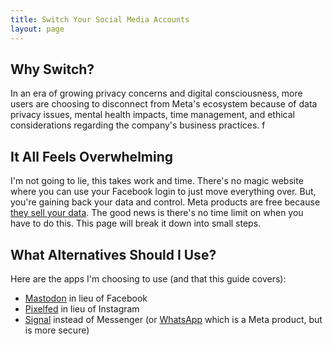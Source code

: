 ```yaml
---
title: Switch Your Social Media Accounts
layout: page
---
```


## Why Switch?
In an era of growing privacy concerns and digital consciousness, more users are choosing to disconnect from Meta's ecosystem because of data privacy issues, mental health impacts, time management, and ethical considerations regarding the company's business practices. f

## It All Feels Overwhelming
I'm not going to lie, this takes work and time. There's no magic website where you can use your Facebook login to just move everything over. But, you're gaining back your data and control. Meta products are free because [they sell your data](https://proton.me/blog/what-is-your-data-worth). The good news is there's no time limit on when you have to do this. This page will break it down into small steps.

## What Alternatives Should I Use?
Here are the apps I'm choosing to use (and that this guide covers):
* [Mastodon](https://www.mastodon.social) in lieu of Facebook
* [Pixelfed](https://www.pixelfed.org) in lieu of Instagram
* [Signal](https://www.signal.org) instead of Messenger (or [WhatsApp](https://www.whatsapp.com) which is a Meta product, but is more secure)


